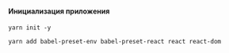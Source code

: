 #### Инициализация приложения

`yarn init -y`

`yarn add babel-preset-env babel-preset-react react react-dom`
